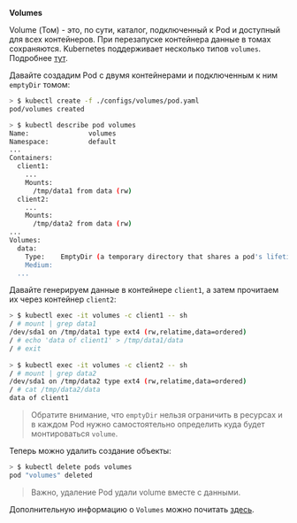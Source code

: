 **Volumes**

Volume (Том) - это, по сути, каталог, подключенный к Pod и доступный для всех контейнеров. При перезапуске контейнера данные в томах сохраняются. Kubernetes поддерживает несколько типов `volumes`. Подробнее [тут](https://kubernetes.io/docs/concepts/storage/volumes/#types-of-volumes).

Давайте создадим Pod с двумя контейнерами и подключенным к ним `emptyDir` томом:

```bash
> $ kubectl create -f ./configs/volumes/pod.yaml               
pod/volumes created

> $ kubectl describe pod volumes
Name:               volumes
Namespace:          default
...
Containers:
  client1:
    ...
    Mounts:
      /tmp/data1 from data (rw)
  client2:
    ...
    Mounts:
      /tmp/data2 from data (rw)
...
Volumes:
  data:
    Type:    EmptyDir (a temporary directory that shares a pod's lifetime)
    Medium:  
  ...
```

Давайте генерируем данные в контейнере `client1`, а затем прочитаем их через контейнер `client2`:

```bash
> $ kubectl exec -it volumes -c client1 -- sh
/ # mount | grep data1
/dev/sda1 on /tmp/data1 type ext4 (rw,relatime,data=ordered)
/ # echo 'data of client1' > /tmp/data1/data
/ # exit
                                                                                                                                                
> $ kubectl exec -it volumes -c client2 -- sh
/ # mount | grep data2
/dev/sda1 on /tmp/data2 type ext4 (rw,relatime,data=ordered)
/ # cat /tmp/data2/data 
data of client1
```

> Обратите внимание, что `emptyDir` нельзя ограничить в ресурсах и в каждом Pod нужно самостоятельно определить куда будет монтироваться `volume`.

Теперь можно удалить создание объекты:

```bash
> $ kubectl delete pods volumes
pod "volumes" deleted
```

> Важно, удаление Pod удали volume вместе с данными.

Дополнительную информацию о `Volumes` можно почитать [здесь](https://kubernetes.io/docs/concepts/storage/volumes/).